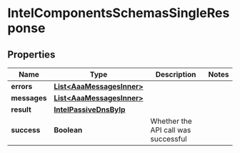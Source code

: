 

# IntelComponentsSchemasSingleResponse


## Properties

| Name | Type | Description | Notes |
|------------ | ------------- | ------------- | -------------|
|**errors** | [**List&lt;AaaMessagesInner&gt;**](AaaMessagesInner.md) |  |  |
|**messages** | [**List&lt;AaaMessagesInner&gt;**](AaaMessagesInner.md) |  |  |
|**result** | [**IntelPassiveDnsByIp**](IntelPassiveDnsByIp.md) |  |  |
|**success** | **Boolean** | Whether the API call was successful |  |




